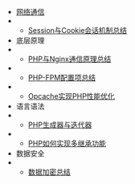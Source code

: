 * [网络通信](#)
* * [Session与Cookie会话机制总结](article/php/article_2.md)
* 底层原理
* * [PHP与Nginx通信原理总结](article/php/article_5.md)
* * [PHP-FPM配置项总结](article/php/article_6.md)
* * [Opcache实现PHP性能优化](article/php/article_4.md)
* 语言语法
* * [PHP生成器与迭代器](article/php/article_7.md)
* * [PHP如何实现多继承功能](article/php/article_8.md)
* 数据安全
* * [数据加密总结](article/php/article_1.md)